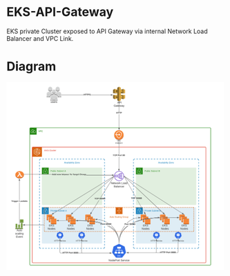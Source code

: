 # EKS-API-Gateway
EKS private Cluster exposed to API Gateway via internal Network Load Balancer and VPC Link. 

# Diagram
<img src="diagram.png">
